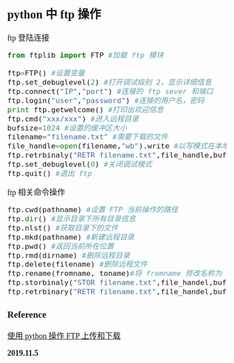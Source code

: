 <font size=4 face='楷体'>

## python 中 ftp 操作

ftp 登陆连接

```python
from ftplib import FTP #加载 ftp 模块

ftp=FTP() #设置变量
ftp.set_debuglevel(2) #打开调试级别 2，显示详细信息
ftp.connect("IP","port") #连接的 ftp sever 和端口
ftp.login("user","password") #连接的用户名，密码
print ftp.getwelcome() #打印出欢迎信息
ftp.cmd("xxx/xxx") #进入远程目录
bufsize=1024 #设置的缓冲区大小
filename="filename.txt" #需要下载的文件
file_handle=open(filename,"wb").write #以写模式在本地打开文件
ftp.retrbinaly("RETR filename.txt",file_handle,bufsize) #接收服务器上文件并写入本地文件
ftp.set_debuglevel(0) #关闭调试模式
ftp.quit() #退出 ftp
```

ftp 相关命令操作

```python
ftp.cwd(pathname) #设置 FTP 当前操作的路径
ftp.dir() #显示目录下所有目录信息
ftp.nlst() #获取目录下的文件
ftp.mkd(pathname) #新建远程目录
ftp.pwd() #返回当前所在位置
ftp.rmd(dirname) #删除远程目录
ftp.delete(filename) #删除远程文件
ftp.rename(fromname, toname)#将 fromname 修改名称为 toname。
ftp.storbinaly("STOR filename.txt",file_handel,bufsize) #上传目标文件
ftp.retrbinary("RETR filename.txt",file_handel,bufsize) #下载 FTP 文件
```

### Reference

[使用 python 操作 FTP 上传和下载](https://www.cnblogs.com/z3286586/p/11014468.html)

**2019.11.5**
